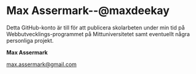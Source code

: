 # Max Assermark--@maxdeekay
Detta GitHub-konto är till för att publicera skolarbeten under min tid på Webbutvecklings-programmet på Mittuniversitetet samt eventuellt några personliga projekt.

**Max Assermark**

max.assermark@gmail.com
